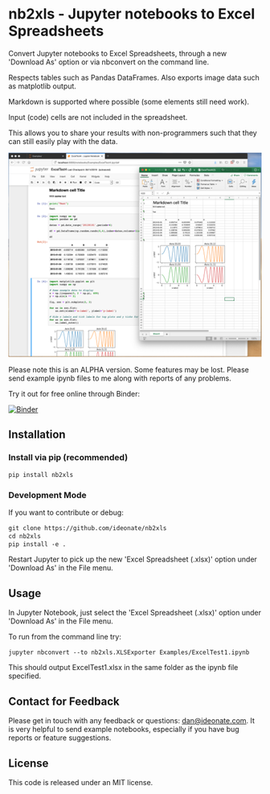 # nb2xls - Jupyter notebooks to Excel Spreadsheets

Convert Jupyter notebooks to Excel Spreadsheets, through a new 'Download As' option or via nbconvert on the command 
line.

Respects tables such as Pandas DataFrames. Also exports image data such as matplotlib output.

Markdown is supported where possible (some elements still need work). 

Input (code) cells are not included in the spreadsheet.

This allows you to share your results with non-programmers such that they can still easily play with the data.

![Screenshot of Jupyter Notebook exported to Excel spreadsheet](screenshots/Jupyter2Excel.png)

Please note this is an ALPHA version. Some features may be lost. Please send example ipynb files to me along with 
reports of any problems.

Try it out for free online through Binder:

[![Binder](https://mybinder.org/badge_logo.svg)](https://mybinder.org/v2/gh/ideonate/nb2xls/master)

## Installation

### Install via pip (recommended)

```
pip install nb2xls
```

### Development Mode

If you want to contribute or debug:

```
git clone https://github.com/ideonate/nb2xls
cd nb2xls
pip install -e .
```

Restart Jupyter to pick up the new 'Excel Spreadsheet (.xlsx)' option under 'Download As' in the File menu.

## Usage

In Jupyter Notebook, just select the 'Excel Spreadsheet (.xlsx)' option under 'Download As' in the File menu.

To run from the command line try:

```
jupyter nbconvert --to nb2xls.XLSExporter Examples/ExcelTest1.ipynb
```

This should output ExcelTest1.xlsx in the same folder as the ipynb file specified.

## Contact for Feedback

Please get in touch with any feedback or questions: [dan@ideonate.com](dan@ideonate.com). It is very helpful to send 
example notebooks, especially if you have bug reports or feature suggestions.

## License

This code is released under an MIT license.